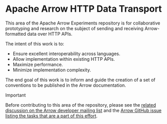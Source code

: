 <!---
  Licensed to the Apache Software Foundation (ASF) under one
  or more contributor license agreements.  See the NOTICE file
  distributed with this work for additional information
  regarding copyright ownership.  The ASF licenses this file
  to you under the Apache License, Version 2.0 (the
  "License"); you may not use this file except in compliance
  with the License.  You may obtain a copy of the License at

    http://www.apache.org/licenses/LICENSE-2.0

  Unless required by applicable law or agreed to in writing,
  software distributed under the License is distributed on an
  "AS IS" BASIS, WITHOUT WARRANTIES OR CONDITIONS OF ANY
  KIND, either express or implied.  See the License for the
  specific language governing permissions and limitations
  under the License.
-->

# Apache Arrow HTTP Data Transport

This area of the Apache Arrow Experiments repository is for collaborative prototyping and research on the subject of sending and receiving Arrow-formatted data over HTTP APIs.

The intent of this work is to:
- Ensure excellent interoperability across languages.
- Allow implementation within existing HTTP APIs.
- Maximize performance.
- Minimize implementation complexity.

The end goal of this work is to inform and guide the creation of a set of conventions to be published in the Arrow documentation.

> [!IMPORTANT]
> Before contributing to this area of the repository, please see the [related discussion on the Arrow developer mailing list](https://lists.apache.org/thread/vfz74gv1knnhjdkro47shzd1z5g5ggnf) and the [Arrow GitHub issue listing the tasks that are a part of this effort](https://github.com/apache/arrow/issues/40465).
